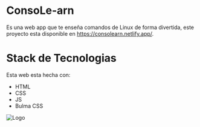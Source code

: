 # ConsoLe-arn

Es una web app que te enseña comandos de Linux de forma divertida, este proyecto esta disponible en https://consolearn.netlify.app/.

# Stack de Tecnologias

Esta web esta hecha con: 
- HTML
- CSS
- JS
- Bulma CSS


![Logo](https://josecorazaoholgado.netlify.app/img/consolearnport.jpg)

